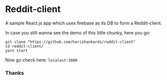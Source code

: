 # Reddit-client

A sample React.js app which uses firebase as its DB to form a Reddit-client.

In case you still wanna see the demo of this little chunky, here you go:
```
git clone "https://github.com/harishankards/reddit-client"
cd reddit-client/
yarn start
```

Now go check here: `localost:3000`

### Thanks
